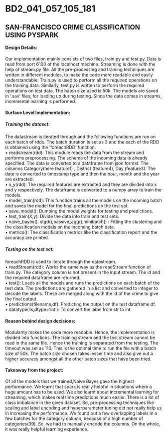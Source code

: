 # BD2_041_057_105_181
 
<h2>SAN-FRANCISCO CRIME CLASSIFICATION USING PYSPARK</h2>
<h4>Design Details:</h4>
Our implementation mainly consists of two files, train.py and test.py. Data is read from port 6100 of the localhost machine. Streaming is done with the help of stream.py file. All the pre-processing and training techniques are written in different modules, to make the code more readable and easily understandable. 
Train.py is used to perform all the required operations on the training data. Similarly, test.py is written to perform the required operations on test data. The batch size used is 50k. The models are saved in ‘.sav’ files, for loading up during testing. Since the data comes in streams, incremental learning is performed.
<h4>Surface Level Implementation:</h4>
<h5>Training the dataset: </h5>
The datastream is iterated through and the following functions are run on each batch of rdds. The batch duration is set as 3 and the each of the RDD is obtained using the ‘foreachRDD’ function.<br>
•	readstream(rdd): This module reads the data from the stream and performs preprocessing. The schema of the incoming data is already specified. The data is converted to a dataframe from json format. The columns Category(here feature1) , District (feature4), Day (feature3). The date is converted to timestamp type and then the hour, month and the year are extracted. <br>
•	x_y(rdd): The required features are extracted and they are divided into x and y respectively. The dataframe is converted to a numpy array to train the models. <br>
•	model_train(rdd): This function trains all the models on the incoming batch and saves the model for the final predictions on the test set. <br>
•	save_model(): Dumping the model weights for testing and predictions. <br>
•	test_train(X,y): Divide the data into train and test sets. <br>
•	naïve_bayes(), stgd(),passive_agg(),minibatch() : Fitting the clustering and the classification models on the incoming batch data. <br>
•	metrics(): The classification metrics like the classification report and the accuracy are printed.<br>
<h5>Testing on the test set:</h5>
foreachRDD is used to iterate through the datastream. <br>
•	readStream(rdd): Works the same way as the readStream function of train.py. The category column is not present in the input stream. The id and the required dataframe are returned.<br>
•	test(): Loads all the models and runs the predictions on each batch of the test data. The predictions are gathered in a list and converted to integer to decode the labels. These are merged along with the id of the crime to give the final output. <br>
•	predictions(filename,df): Predicting the output on the test dataframe df. <br>
•	datatype(lis,dtype=’int’): To convert the label from str to int. <br>
<h4>Reason behind design decisions:</h4>
Modularity makes the code more readable. Hence, the implementation is divided into functions. The training stream and the test stream cannot be read in the same file. Hence the training is separated from the testing. The timeout was set as 110. This is the optimal time to run the file with a batch size of 50k. The batch size chosen takes lesser time and also give out a higher accuracy amongst all the other batch sizes that have been tried.
<h4>Takeaway from the project:</h4>
Of all the models that we trained,Naive Bayes gave the highest performance. 
We learnt that spark is really helpful in situations where a huge amount has to be used. We also learnt about incremental learning for streaming, which makes real time predictions much easier. There is a lot of class imbalance in the given dataset. So, pre-processing techniques like scaling and label encoding and hyperparameter tuning did not really help us in increasing the performance. We found out a few overlapping labels in a few batches for the category column, because of a high number of categories(39). So, we had to manually encode the columns. 
On the whole, it was really helpful learning experience. 


